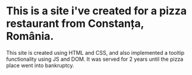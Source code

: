 # This is a site i've created for a pizza restaurant from Constanța, România.

This site is created using HTML and CSS, and also implemented a tooltip functionality using JS and DOM.
It was served for 2 years until the pizza place went into bankruptcy.
